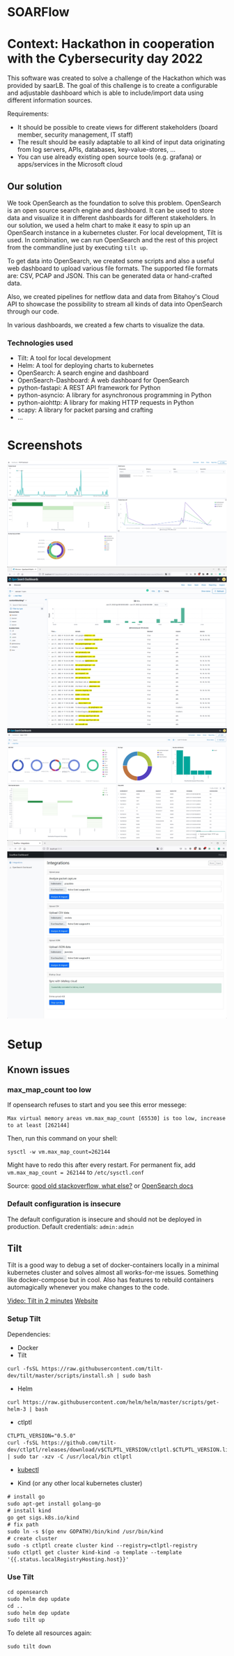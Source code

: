 # SOARFlow

# Context: Hackathon in cooperation with the Cybersecurity day 2022

This software was created to solve a challenge of the Hackathon which was provided by saarLB. The goal of this challenge is to create a configurable and adjustable dashboard which is able to include/import data using different information sources.

Requirements:

- It should be possible to create views for different stakeholders (board member, security management, IT staff)
- The result should be easily adaptable to all kind of input data originating from log servers, APIs, databases, key-value-stores, ...
- You can use already existing open source tools (e.g. grafana) or apps/services in the Microsoft cloud

## Our solution

We took OpenSearch as the foundation to solve this problem. OpenSearch is an open source search engine and dashboard. It can be used to store data and visualize it in different dashboards for different stakeholders. In our solution, we used a helm chart to make it easy to spin up an OpenSearch instance in a kubernetes cluster. For local development, Tilt is used. In combination, we can run OpenSearch and the rest of this project from the commandline just by executing `tilt up`.

To get data into OpenSearch, we created some scripts and also a useful web dashboard to upload various file formats. The supported file formats are: CSV, PCAP and JSON. This can be generated data or hand-crafted data.

Also, we created pipelines for netflow data and data from Bitahoy's Cloud API to showcase the possibility to stream all kinds of data into OpenSearch through our code.

In various dashboards, we created a few charts to visualize the data.

### Technologies used

- Tilt: A tool for local development
- Helm: A tool for deploying charts to kubernetes
- OpenSearch: A search engine and dashboard
- OpenSearch-Dashboard: A web dashboard for OpenSearch
- python-fastapi: A REST API framework for Python
- python-asyncio: A library for asynchronous programming in Python
- python-aiohttp: A library for making HTTP requests in Python
- scapy: A library for packet parsing and crafting
- ...


# Screenshots

![](/screenshots/1.png)
![](/screenshots/2.png)
![](/screenshots/3.png)
![](/screenshots/4.jpg)


# Setup

## Known issues

### max_map_count too low

If opensearch refuses to start and you see this error messege:

```
Max virtual memory areas vm.max_map_count [65530] is too low, increase to at least [262144]
```

Then, run this command on your shell:

```
sysctl -w vm.max_map_count=262144
```

Might have to redo this after every restart. For permanent fix, add `vm.max_map_count = 262144` to `/etc/sysctl.conf`

Source: [good old stackoverflow, what else?](https://stackoverflow.com/questions/51445846/elasticsearch-max-virtual-memory-areas-vm-max-map-count-65530-is-too-low-inc) or [OpenSearch docs](https://opensearch.org/docs/latest/opensearch/install/important-settings/)


### Default configuration is insecure

The default configuration is insecure and should not be deployed in production. Default credentials: `admin:admin`


## Tilt

Tilt is a good way to debug a set of docker-containers locally in a minimal kubernetes cluster and solves almost all works-for-me issues. Something like docker-compose but in cool. Also has features to rebuild containers automagically whenever you make changes to the code.

[Video: Tilt in 2 minutes](https://youtu.be/FSMc3kQgd5Y)
[Website](https://tilt.dev/)

### Setup Tilt

Dependencies:

- Docker
- Tilt
```
curl -fsSL https://raw.githubusercontent.com/tilt-dev/tilt/master/scripts/install.sh | sudo bash
```
- Helm
```
curl https://raw.githubusercontent.com/helm/helm/master/scripts/get-helm-3 | bash
```
- ctlptl
```
CTLPTL_VERSION="0.5.0"
curl -fsSL https://github.com/tilt-dev/ctlptl/releases/download/v$CTLPTL_VERSION/ctlptl.$CTLPTL_VERSION.linux.x86_64.tar.gz | sudo tar -xzv -C /usr/local/bin ctlptl
```
- [kubectl](https://kubernetes.io/de/docs/tasks/tools/install-kubectl/)

- Kind (or any other local kubernetes cluster)
```
# install go
sudo apt-get install golang-go
# install kind
go get sigs.k8s.io/kind
# fix path
sudo ln -s $(go env GOPATH)/bin/kind /usr/bin/kind
# create cluster
sudo -s ctlptl create cluster kind --registry=ctlptl-registry
sudo ctlptl get cluster kind-kind -o template --template '{{.status.localRegistryHosting.host}}'
```



### Use Tilt

```
cd opensearch
sudo helm dep update
cd ..
sudo helm dep update
sudo tilt up
```
To delete all resources again:
```
sudo tilt down
```
